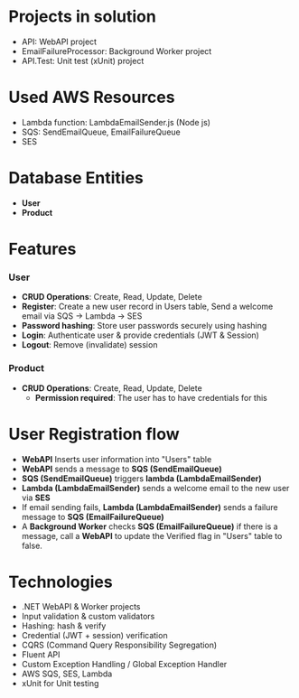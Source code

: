 # Projects in solution

- API: WebAPI project
- EmailFailureProcessor: Background Worker project
- API.Test: Unit test (xUnit) project

# Used AWS Resources

- Lambda function: LambdaEmailSender.js (Node js)
- SQS: SendEmailQueue, EmailFailureQueue
- SES

# Database Entities

- **User**
- **Product**

# Features

### User

- **CRUD Operations**: Create, Read, Update, Delete
- **Register**: Create a new user record in Users table, Send a welcome email via SQS -> Lambda -> SES
- **Password hashing**: Store user passwords securely using hashing
- **Login**: Authenticate user & provide credentials (JWT & Session)
- **Logout**: Remove (invalidate) session

### Product

- **CRUD Operations**: Create, Read, Update, Delete
  - **Permission required**: The user has to have credentials for this

# User Registration flow

- **WebAPI** Inserts user information into "Users" table
- **WebAPI** sends a message to **SQS (SendEmailQueue)**
- **SQS (SendEmailQueue)** triggers **lambda (LambdaEmailSender)**
- **Lambda (LambdaEmailSender)** sends a welcome email to the new user via **SES**
- If email sending fails, **Lambda (LambdaEmailSender)** sends a failure message to **SQS (EmailFailureQueue)**
- A **Background Worker** checks **SQS (EmailFailureQueue)**
  if there is a message, call a **WebAPI** to update the Verified flag in "Users" table to false.

# Technologies

- .NET WebAPI & Worker projects
- Input validation & custom validators
- Hashing: hash & verify
- Credential (JWT + session) verification
- CQRS (Command Query Responsibility Segregation)
- Fluent API
- Custom Exception Handling / Global Exception Handler
- AWS SQS, SES, Lambda
- xUnit for Unit testing
